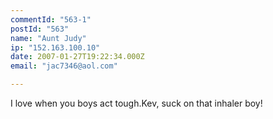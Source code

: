 ```yaml
---
commentId: "563-1"
postId: "563"
name: "Aunt Judy"
ip: "152.163.100.10"
date: 2007-01-27T19:22:34.000Z
email: "jac7346@aol.com"

---
```

<p>I love when you boys act tough.Kev, suck on that inhaler boy!</p>